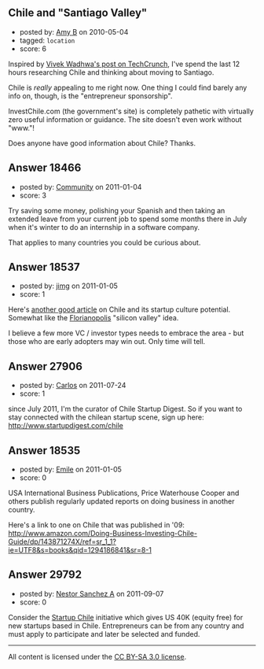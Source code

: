 ## Chile and "Santiago Valley"

- posted by: [Amy B](https://stackexchange.com/users/-1/3295-amy-b) on 2010-05-04
- tagged: `location`
- score: 6

Inspired by [Vivek Wadhwa's post on TechCrunch][1], I've spend the last 12 hours researching Chile and thinking about moving to Santiago.

Chile is *really* appealing to me right now. One thing I could find barely any info on, though, is the "entrepreneur sponsorship".

InvestChile.com (the government's site) is completely pathetic with virtually zero useful information or guidance. The site doesn't even work without "www."!

Does anyone have good information about Chile? Thanks.

  [1]: http://techcrunch.com/2009/10/10/chile-wants-your-poor-your-huddled-masses-your-tech-entrepreneurs/


## Answer 18466

- posted by: [Community](https://stackexchange.com/users/-1/-1-community) on 2011-01-04
- score: 3

Try saving some money, polishing your Spanish and then taking an extended leave from your current job to spend some months there in July when it's winter to do an internship in a software company.

That applies to many countries you could be curious about.


## Answer 18537

- posted by: [jimg](https://stackexchange.com/users/-1/2380-jimg) on 2011-01-05
- score: 1

<p>Here's <a href="http://steveblank.com/2011/01/04/creating-the-next-silicon-valley-%E2%80%93-the-chilean-experiment/" rel="nofollow">another good article</a> on Chile and its startup culture potential. Somewhat like the <a href="http://en.wikipedia.org/wiki/Florian%C3%B3polis" rel="nofollow">Florianopolis</a> "silicon valley" idea.  </p>

<p>I believe a few more VC / investor types needs to embrace the area - but those who are early adopters may win out.  Only time will tell.</p>



## Answer 27906

- posted by: [Carlos](https://stackexchange.com/users/-1/12195-carlos) on 2011-07-24
- score: 1

since July 2011, I'm the curator of Chile Startup Digest.
So if you want to stay connected with the chilean startup scene, sign up here: http://www.startupdigest.com/chile


## Answer 18535

- posted by: [Emile](https://stackexchange.com/users/-1/5988-emile) on 2011-01-05
- score: 0

USA International Business Publications, Price Waterhouse Cooper and others publish regularly updated reports on doing business in another country.  

Here's a link to one on Chile that was published in '09: http://www.amazon.com/Doing-Business-Investing-Chile-Guide/dp/143871274X/ref=sr_1_1?ie=UTF8&s=books&qid=1294186841&sr=8-1




## Answer 29792

- posted by: [Nestor Sanchez A](https://stackexchange.com/users/-1/1476-nestor-sanchez-a) on 2011-09-07
- score: 0

<p>Consider the <a href="http://www.startupchile.org" rel="nofollow">Startup Chile</a> initiative which gives US 40K (equity free) for new startups based in Chile. Entrepreneurs can be from any country and must apply to participate and later be selected and funded.</p>




---

All content is licensed under the [CC BY-SA 3.0 license](https://creativecommons.org/licenses/by-sa/3.0/).
